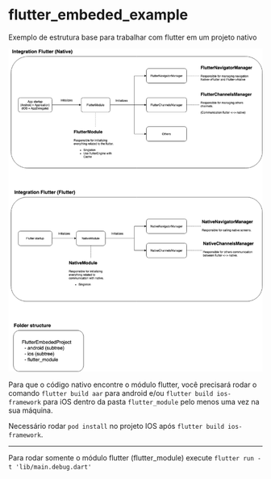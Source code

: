# flutter_embeded_example

Exemplo de estrutura base para trabalhar com flutter em um projeto nativo

![IMG](https://github.com/RafaelBarbosatec/flutter_embeded_example/blob/main/flutter_embeded.png)

Para que o código nativo encontre o módulo flutter, você precisará rodar o comando `flutter build aar` para android e/ou `flutter build ios-framework` para iOS dentro da pasta `flutter_module` pelo menos uma vez na sua máquina.

Necessário rodar `pod install` no projeto IOS após `flutter build ios-framework`.

---
Para rodar somente o módulo flutter (flutter_module) execute `flutter run -t 'lib/main.debug.dart'`
